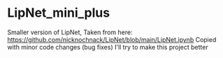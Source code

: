 # LipNet_mini_plus
Smaller version of LipNet, Taken from here: https://github.com/nicknochnack/LipNet/blob/main/LipNet.ipynb Copied with minor code changes (bug fixes)  I'll try to make this project better  

